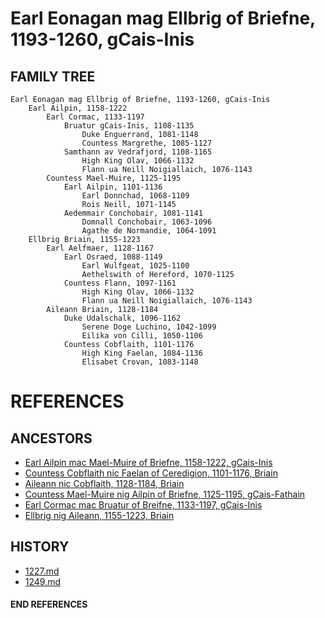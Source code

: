 # Earl Eonagan mag Ellbrig of Briefne, 1193-1260, gCais-Inis

## FAMILY TREE 
```
Earl Eonagan mag Ellbrig of Briefne, 1193-1260, gCais-Inis
	Earl Ailpin, 1158-1222
		Earl Cormac, 1133-1197
			Bruatur gCais-Inis, 1108-1135
				Duke Enguerrand, 1081-1148
				Countess Margrethe, 1085-1127
			Samthann av Vedrafjord, 1108-1165
				High King Olav, 1066-1132
				Flann ua Neill Noigiallaich, 1076-1143 
		Countess Mael-Muire, 1125-1195
			Earl Ailpin, 1101-1136
				Earl Donnchad, 1068-1109
				Rois Neill, 1071-1145
			Aedemmair Conchobair, 1081-1141	
				Domnall Conchobair, 1063-1096
				Agathe de Normandie, 1064-1091
	Ellbrig Briain, 1155-1223
		Earl Aelfmaer, 1128-1167
			Earl Osraed, 1088-1149
				Earl Wulfgeat, 1025-1100
				Aethelswith of Hereford, 1070-1125
			Countess Flann, 1097-1161
				High King Olav, 1066-1132
				Flann ua Neill Noigiallaich, 1076-1143
		Aileann Briain, 1128-1184
			Duke Udalschalk, 1096-1162
				Serene Doge Luchino, 1042-1099
				Eilika von Cilli, 1050-1106
			Countess Cobflaith, 1101-1176
				High King Faelan, 1084-1136
				Elisabet Crovan, 1083-1148			
```


# REFERENCES

## ANCESTORS
* [Earl Ailpin mac Mael-Muire of Briefne, 1158-1222, gCais-Inis](ailpin_mac_mael-muire_1158.md)
* [Countess Cobflaith nic Faelan of Ceredigion, 1101-1176, Briain](cobflaith_nic_faelan_1101.md)
* [Aileann nic Cobflaith, 1128-1184, Briain](aileann_nic_cobflaith_1128.md)
* [Countess Mael-Muire nig Ailpin of Briefne, 1125-1195, gCais-Fathain](mael-muire_nig_ailpin_1125.md)
* [Earl Cormac mac Bruatur of Breifne, 1133-1197, gCais-Inis](cormac_mac_bruatur_1133.md)
* [Ellbrig nig Aileann, 1155-1223, Briain](ellbrig_nig_aileann_1155.md)

## HISTORY
* [1227.md](../h/1227.md)
* [1249.md](../h/1249.md)
#### END REFERENCES